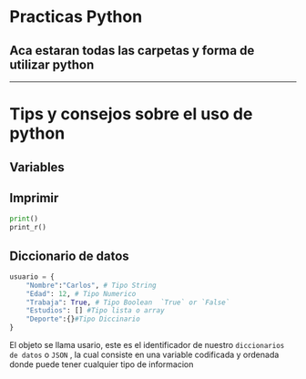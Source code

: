# Practicas Python

## Aca estaran todas las carpetas y forma de utilizar python

---

# Tips y consejos sobre el uso de python

## Variables

## Imprimir
```python
print()
print_r()
```
## Diccionario de datos

```python
usuario = {
    "Nombre":"Carlos", # Tipo String
    "Edad": 12, # Tipo Numerico
    "Trabaja": True, # Tipo Boolean  `True` or `False`
    "Estudios": [] #Tipo lista o array
    "Deporte":{}#Tipo Diccinario
}
```
El objeto se llama usario, este es el identificador de nuestro `diccionarios de datos` o `JSON` , la cual consiste en una variable codificada y ordenada donde puede tener cualquier tipo de informacion